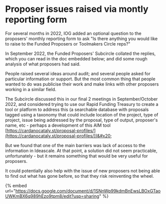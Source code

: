 # Proposer issues raised via montly reporting form

For several months in 2022, IOG added an optional question to the proposers' monthly reporting form to ask "Is there anything you would like to raise to the Funded Proposers or Toolmakers Circle reps?"

In September 2022, the Funded Proposers' Subcircle collated the replies, which you can read in the doc embedded below; and did some rough analysis of what proposers had said.

People raised several ideas around audit; and several people asked for particular information or support. But the most common thing that people wanted to do was publicise their work and make links with other proposers working in a similar field.&#x20;

The Subcircle discussed this in our final 2 meetings in September/October 2022, and considered trying to use our Rapid Funding Treasury to create a tool or platform to address this (a searchable database with proposals tagged using a taxonomy that could include location of the project, type of project, issue being addressed by the proposal, type of output, proposer's name, etc - perhaps a development of this AIM tool [https://cardanocataly.st/proposal-profiles/](https://cardanocataly.st/proposal-profiles/))&#x20;

But we found that one of the main barriers was lack of access to the information in Ideascale. At that point, a solution did not seem practicable, unfortunately - but it remains something that would be very useful for proposers.&#x20;

It could potentially also help with the issue of new proposers not being able to find out what has gone before, so that they risk reinventing the wheel.

{% embed url="https://docs.google.com/document/d/1SNnWp99kdmBnEwsLBOxGTaoUWKmBX6q989hEzo9tpm8/edit?usp=sharing" %}
